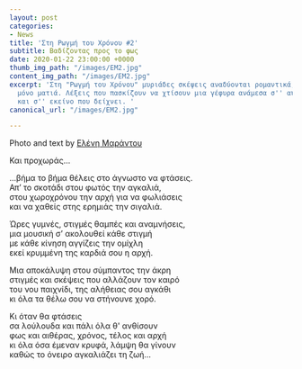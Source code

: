 ```yaml
---
layout: post
categories:
- News
title: 'Στη Ρωγμή του Χρόνου #2'
subtitle: Βαδίζοντας προς το φως
date: 2020-01-22 23:00:00 +0000
thumb_img_path: "/images/ΕΜ2.jpg"
content_img_path: "/images/ΕΜ2.jpg"
excerpt: 'Στη "Ρωγμή του Χρόνου" μυριάδες σκέψεις αναδύονται ρομαντικά, μέσα από μια
  μόνο ματιά. Λέξεις που πασκίζουν να χτίσουν μια γέφυρα ανάμεσα σ'' αυτό που μιλά
  και σ'' εκείνο που δείχνει. '
canonical_url: "/images/ΕΜ2.jpg"

---
```

Photo and text by <a href="https://www.facebook.com/nena.mar.9" target="blank">Ελένη Μαράντου</a>

Και προχωράς…

…βήμα το βήμα θέλεις στο άγνωστο να φτάσεις.  
 Απ’ το σκοτάδι στου φωτός την αγκαλιά,  
 στου χωροχρόνου την αρχή για να φωλιάσεις  
 και να χαθείς στης ερημιάς την σιγαλιά.

Ώρες γυμνές, στιγμές θαμπές και αναμνήσεις,  
 μια μουσική σ’ ακολουθεί κάθε στιγμή  
 με κάθε κίνηση αγγίζεις την ομίχλη  
 εκεί κρυμμένη της καρδιά σου η αρχή.

Μια αποκάλυψη στου σύμπαντος την άκρη  
 στιγμές και σκέψεις που αλλάζουν τον καιρό  
 του νου παιχνίδι, της αλήθειας σου αγκάθι  
 κι όλα τα θέλω σου να στήνουνε χορό.

Κι όταν θα φτάσεις  
σα λούλουδα και πάλι όλα θ' ανθίσουν  
φως και αιθέρας, χρόνος, τέλος και αρχή  
κι όλα όσα έμεναν κρυφά, λάμψη θα γίνουν  
καθώς το όνειρο αγκαλιάζει τη ζωή...